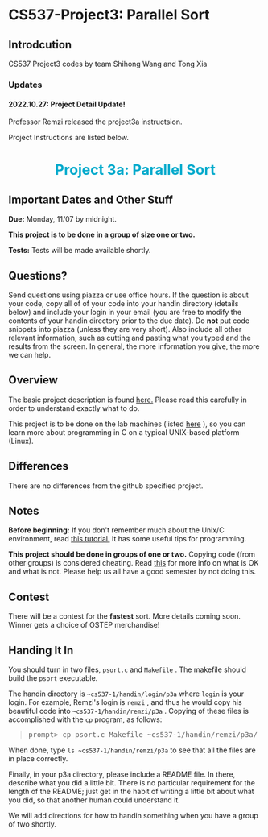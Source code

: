 # CS537-Project3: Parallel Sort



## Introdcution

CS537 Project3 codes by team Shihong Wang and Tong Xia







### Updates



#### 2022.10.27: Project Detail Update!

Professor Remzi released the project3a instructsion.













Project Instructions are listed below.






<center>
<font color=#00aacc>
<h1>Project 3a: Parallel Sort</h1> 
</font> 
</center> 

<h2>Important Dates and Other Stuff</h2> 

<p><b>Due:</b> Monday, 11/07 by midnight.</p> 

<p><b>This project is to be done in a group of size one or two.</b> </p> 

<p><b>Tests:</b> Tests will be made available shortly.</p> 

<h2>Questions?</h2> 

<p>Send questions using piazza or use office hours. If the question is about
your code, copy all of of your code into your handin directory (details below)
and include your login in your email (you are free to modify the contents of
your handin directory prior to the due date). Do <b>not</b> put code snippets
into piazza (unless they are very short). Also include all other relevant
information, such as cutting and pasting what you typed and the results from
the screen. In general, the more information you give, the more we can help.</p> 

<h2>Overview</h2> 

<p>The basic project description is found
<a href=https://github.com/remzi-arpacidusseau/ostep-projects/tree/master/concurrency-sort>here.</a> 
Please read this carefully in order to understand exactly what to do.</p> 

<p>This project is to be done on the lab machines (listed
<a href=https://csl.cs.wisc.edu/docs/csl/2012-08-16-instructional-facilities/>
here</a> ), so you can learn more about programming in C on a typical UNIX-based
platform (Linux).</p> 

<h2>Differences</h2> 

<p>There are no differences from the github specified project.</p> 

<h2>Notes</h2> 

<p><b>Before beginning:</b> If you don't remember much about the Unix/C
environment, read
<a href=http://pages.cs.wisc.edu/~remzi/OSTEP/lab-tutorial.pdf>this tutorial.</a> 
It has some useful tips for programming.</p> 

<p><b>This project should be done in groups of one or two.</b> Copying code
(from other groups) is considered cheating. Read <a href=../dontcheat.html>this</a> 
for more info on what is OK and what is not. Please help us all have a
good semester by not doing this.</p> 

<h2>Contest</h2> 

<p>There will be a contest for the <b>fastest</b> sort. More details coming
soon. Winner gets a choice of OSTEP merchandise!</p> 

<h2>Handing It In</h2> 

<p>You should turn in two files, <code>psort.c</code> and <code>Makefile</code> . The
makefile should build the <code>psort</code> executable.</p> 

<p>The handin directory is <code>~cs537-1/handin/login/p3a</code> where <code>login</code> is
your login. For example, Remzi's login is <code>remzi</code> , and thus he would copy
his beautiful code into <code>~cs537-1/handin/remzi/p3a</code> . Copying of
these files is accomplished with the <code>cp</code> program, as follows:
<blockquote><pre>
prompt> cp psort.c Makefile ~cs537-1/handin/remzi/p3a/
</pre> </blockquote> </p> 

<p>When done, type <code>ls ~cs537-1/handin/remzi/p3a</code> to see that all the
files are in place correctly.</p> 

<p>Finally, in your p3a directory, please include a README file. In there,
describe what you did a little bit. There is no particular requirement for the
length of the README; just get in the habit of writing a little bit about what
you did, so that another human could understand it.</p> 

<p>We will add directions for how to handin something when you have a group of
two shortly.</p> 
</body> 

